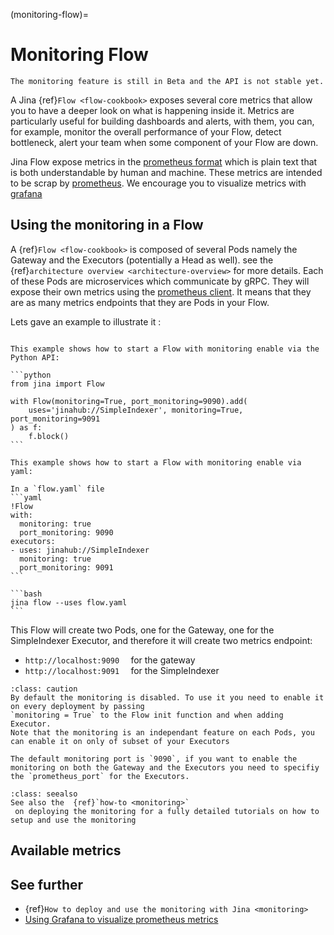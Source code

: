 (monitoring-flow)=
# Monitoring Flow

```{caution} 
The monitoring feature is still in Beta and the API is not stable yet.
```

A Jina {ref}`Flow <flow-cookbook>` exposes several core metrics that allow you to have a deeper look
on what is happening inside it. Metrics are particularly useful for building dashboards and alerts, with them, you can, for example, monitor the overall performance 
of your Flow, detect bottleneck, alert your team when some component of your Flow are down.

Jina Flow expose metrics in the [prometheus format](https://prometheus.io/docs/instrumenting/exposition_formats/) which
is plain text that is both understandable by human and machine. These metrics are intended to be scrap by [prometheus](https://prometheus.io/). 
We encourage you to visualize metrics with [grafana](https://grafana.com/)


## Using the monitoring in a Flow

A {ref}`Flow <flow-cookbook>` is composed of several Pods namely the Gateway and the Executors (potentially a Head as well). 
see the {ref}`architecture overview <architecture-overview>` for more details. Each of these Pods are microservices which communicate 
by gRPC. They will expose their own metrics using the [prometheus client](https://prometheus.io/docs/instrumenting/clientlibs/).
It means that they are as many metrics endpoints that they are Pods in your Flow. 

Lets gave an example to illustrate it :

````{tab} via Python API

This example shows how to start a Flow with monitoring enable via the Python API:

```python
from jina import Flow

with Flow(monitoring=True, port_monitoring=9090).add(
    uses='jinahub://SimpleIndexer', monitoring=True, port_monitoring=9091
) as f:
    f.block()
```
````

````{tab} via YAML
This example shows how to start a Flow with monitoring enable via yaml:

In a `flow.yaml` file
```yaml
!Flow
with:
  monitoring: true
  port_monitoring: 9090
executors:
- uses: jinahub://SimpleIndexer
  monitoring: true
  port_monitoring: 9091
```

```bash
jina flow --uses flow.yaml
```
````

This Flow will create two Pods, one for the Gateway, one for the SimpleIndexer Executor, and therefore it will create two 
metrics endpoint:

* `http://localhost:9090  ` for the gateway
* `http://localhost:9091  ` for the SimpleIndexer

```{admonition} Monitoring is disabled by default
:class: caution
By default the monitoring is disabled. To use it you need to enable it on every deployment by passing 
`monitoring = True` to the Flow init function and when adding Executor. 
Note that the monitoring is an independant feature on each Pods, you can enable it on only of subset of your Executors
```
```{hint} Default Monitoring port
The default monitoring port is `9090`, if you want to enable the monitoring on both the Gateway and the Executors you need to specifiy
the `prometheus_port` for the Executors. 
```
````{admonition} See Also
:class: seealso
See also the  {ref}`how-to <monitoring>`
 on deploying the monitoring for a fully detailed tutorials on how to setup and use the monitoring
````

## Available metrics



## See further

- {ref}`How to deploy and use the monitoring with Jina <monitoring>`
- [Using Grafana to visualize prometheus metrics](https://grafana.com/docs/grafana/latest/getting-started/getting-started-prometheus/)
